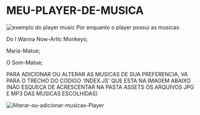 # MEU-PLAYER-DE-MUSICA

![exemplo do player music](https://github.com/user-attachments/assets/4976d057-27b9-4b5f-932f-919c662e7b70)
Por enquanto o player possui as musicas:

Do I Wanna Now-Artic Monkeys;

Maria-Matue;

O Som-Matue;


PARA ADICIONAR OU ALTERAR AS MUSICAS DE SUA PREFERENCIA, VA PARA O TRECHO DO CODIGO 'INDEX.JS' QUE ESTA NA IMAGEM ABAIXO (NÃO ESQUEÇA DE ACRESCENTAR NA PASTA ASSETS OS ARQUIVOS JPG E MP3 DAS MUSICAS ESCOLHIDAS)


![Alterar-ou-adicionar-musicas-Player](https://github.com/user-attachments/assets/fd8a77ab-df09-49b0-af22-c8d19af47a77)
